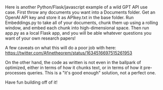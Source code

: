 Here is another Python/Flask/javascript example of a wild GPT API use case.  First throw any documents you want into a Documents folder.  Get an OpenAI API key and store it as APIkey.txt in the base folder.  Run Embeddings.py to take all of your documents, chunk them up using a rolling window, and embed each chunk into high-dimensional space.  Then run app.py as a local Flask app, and you will be able whatever questions you want of your own research papers!

A few caveats on what this will do a poor job with here: https://twitter.com/Afinetheorem/status/1634516697515261953

On the other hand, the code as written is not even in the ballpark of optimized, either in terms of how it chunks text, or in terms of how it pre-processes queries.  This is a "it's good enough" solution, not a perfect one.

Have fun building off of it!
